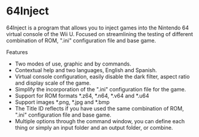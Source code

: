 # 64Inject

64Inject is a program that allows you to inject games into the Nintendo 64 virtual console of the Wii U. Focused on streamlining the testing of different combination of ROM, ".ini" configuration file and base game.

Features

- Two modes of use, graphic and by commands.
- Contextual help and two languages, English and Spanish.
- Virtual console configuration, easily disable the dark filter, aspect ratio and display scale of the game.
- Simplify the incorporation of the ".ini" configuration file for the game.
- Support for ROM formats *.z64, *.n64, *.v64 and *.u64
- Support images *.png, *.jpg and *.bmp
- The Title ID reflects if you have used the same combination of ROM, ".ini" configuration file and base game.
- Multiple options through the command window, you can define each thing or simply an input folder and an output folder, or combine.
